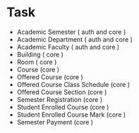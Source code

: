# Task

- Academic Semester ( auth and core )
- Academic Department ( auth and core )
- Academic Faculty ( auth and core )
- Building ( core )
- Room ( core )
- Course (core )
- Offered Course (core )
- Offered Course Class Schedule (core )
- Offered Course Section (core )
- Semester Registration (core )
- Student Enrolled Course (core )
- Student Enrolled Course Mark (core )
- Semester Payment (core )
